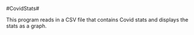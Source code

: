 #CovidStats#

This program reads in a CSV file that contains Covid stats and displays the stats as a graph.
